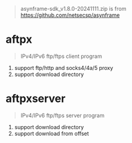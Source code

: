 > asynframe-sdk_v1.8.0-20241111.zip is from https://github.com/netsecsp/asynframe  

# aftpx  
> IPv4/IPv6 ftp/ftps client program  

1. support ftp/http and socks4/4a/5 proxy  
2. support download directory  

# aftpxserver  
> IPv4/IPv6 ftp/ftps server program  

1. support download directory  
2. support download from offset  
